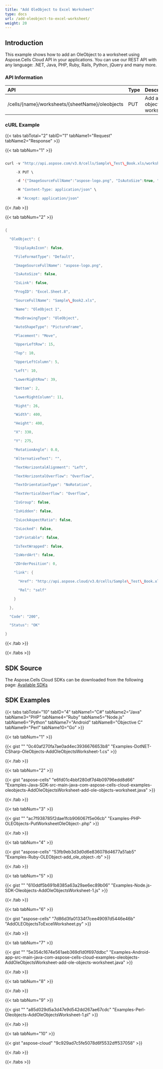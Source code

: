 ```yaml
---
title: "Add OleObject to Excel Worksheet"
type: docs
url: /add-oleobject-to-excel-worksheet/
weight: 20
---
```


## **Introduction**
This example shows how to add an OleObject to a worksheet using Aspose.Cells Cloud API in your applications. You can use our REST API with any language: .NET, Java, PHP, Ruby, Rails, Python, jQuery and many more.
### **API Information**

|**API**|**Type**|**Description**|**Resource Link**|
| :- | :- | :- | :- |
|/cells/{name}/worksheets/{sheetName}/oleobjects|PUT|Add an OLE object in worksheet|[PutWorksheetOleObject](https://apireference.aspose.cloud/cells/#/OleObjects/PutWorksheetOleObject)|
### **cURL Example**
{{< tabs tabTotal="2" tabID="1" tabName1="Request" tabName2="Response" >}}

{{< tab tabNum="1" >}}

```java

curl -v "http://api.aspose.com/v3.0/cells/Sample\_Test\_Book.xls/worksheets/Sheet1/oleobjects?appSID=xxxx&signature=xxxx" \

     -X PUT \

     -d '{"ImageSourceFullName":"aspose-logo.png", "IsAutoSize":true, "SourceFullName":"Sample\_Book2.xls", "UpperLeftRow":15, "Top":10, "UpperLeftColumn":5, "Left":10,"Width":400, "Height":400}' \

     -H "Content-Type: application/json" \

     -H "Accept: application/json"

```

{{< /tab >}}

{{< tab tabNum="2" >}}

```java

{

  "OleObject": {

    "DisplayAsIcon": false,

    "FileFormatType": "Default",

    "ImageSourceFullName": "aspose-logo.png",

    "IsAutoSize": false,

    "IsLink": false,

    "ProgID": "Excel.Sheet.8",

    "SourceFullName": "Sample\_Book2.xls",

    "Name": "OleObject 1",

    "MsoDrawingType": "OleObject",

    "AutoShapeType": "PictureFrame",

    "Placement": "Move",

    "UpperLeftRow": 15,

    "Top": 10,

    "UpperLeftColumn": 5,

    "Left": 10,

    "LowerRightRow": 39,

    "Bottom": 2,

    "LowerRightColumn": 11,

    "Right": 26,

    "Width": 400,

    "Height": 400,

    "X": 330,

    "Y": 275,

    "RotationAngle": 0.0,

    "AlternativeText": "",

    "TextHorizontalAlignment": "Left",

    "TextHorizontalOverflow": "Overflow",

    "TextOrientationType": "NoRotation",

    "TextVerticalOverflow": "Overflow",

    "IsGroup": false,

    "IsHidden": false,

    "IsLockAspectRatio": false,

    "IsLocked": false,

    "IsPrintable": false,

    "IsTextWrapped": false,

    "IsWordArt": false,

    "ZOrderPosition": 0,

    "link": {

      "Href": "http://api.aspose.cloud/v3.0/cells/Sample\_Test\_Book.xls/worksheets/Sheet1/oleobjects/0",

      "Rel": "self"

    }

  },

  "Code": "200",

  "Status": "OK"

}

```

{{< /tab >}}

{{< /tabs >}}
## **SDK Source**
The Aspose.Cells Cloud SDKs can be downloaded from the following page: [Available SDKs](/available-sdks/)
## **SDK Examples**
{{< tabs tabTotal="10" tabID="4" tabName1="C#" tabName2="Java" tabName3="PHP" tabName4="Ruby" tabName5="Node.js" tabName6="Python" tabName7="Android" tabName8="Objective C" tabName9="Perl" tabName10="Go" >}}

{{< tab tabNum="1" >}}

{{< gist "" "0c40af270fa7ae0ad4ec3936676653b8" "Examples-DotNET-CSharp-OleObjects-AddOleObjectsWorksheet-1.cs" >}}

{{< /tab >}}

{{< tab tabNum="2" >}}

{{< gist "aspose-cells" "e6fd01c4bbf280df7d4b09796edd8d66" "Examples-Java-SDK-src-main-java-com-aspose-cells-cloud-examples-oleobjects-AddOleObjectsWorksheet-add-ole-objects-worksheet.java" >}}

{{< /tab >}}

{{< tab tabNum="3" >}}

{{< gist "" "ac7f938785f2dae1fcb906067f5e06cb" "Examples-PHP-OLEObjects-PutWorksheetOleObject-.php" >}}

{{< /tab >}}

{{< tab tabNum="4" >}}

{{< gist "aspose-cells" "53fb9eb3d3d0d6e836078d4677a51ab5" "Examples-Ruby-OLEObject-add\_ole\_object-.rb" >}}

{{< /tab >}}

{{< tab tabNum="5" >}}

{{< gist "" "610ddf5b691b8385a63a29ae6ec89b06" "Examples-Node.js-SDK-Oleobjects-AddOleObjectsWorksheet-1.js" >}}

{{< /tab >}}

{{< tab tabNum="6" >}}

{{< gist "aspose-cells" "7d86d3fa01334f7cee49097d5446e46b" "AddOLEObjectsToExcelWorksheet.py" >}}

{{< /tab >}}

{{< tab tabNum="7" >}}

{{< gist "" "5e354c1674e561aeb369d1d0f697ddbc" "Examples-Android-app-src-main-java-com-aspose-cells-cloud-examples-oleobjects-AddOleObjectsWorksheet-add-ole-objects-worksheet.java" >}}

{{< /tab >}}

{{< tab tabNum="8" >}}

{{< /tab >}}

{{< tab tabNum="9" >}}

{{< gist "" "a85d029d5a3d47e9d542dd267ae67cdc" "Examples-Perl-Oleobjects-AddOleObjectsWorksheet-1.pl" >}}

{{< /tab >}}

{{< tab tabNum="10" >}}

{{< gist "aspose-cloud" "9c929ad7c5fe5078d6f5532dff537058" >}}

{{< /tab >}}

{{< /tabs >}}
